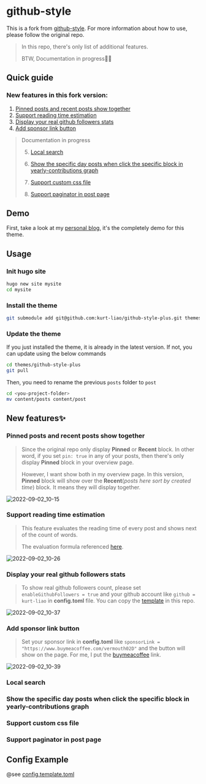 # github-style

This is a fork from [github-style](https://github.com/MeiK2333/github-style).
For more information about how to use, please follow the original repo.

> In this repo, there's only list of additional features.
>
> BTW, Documentation in progress🏃‍♂️

## Quick guide

### New features in this fork version:
1. [Pinned posts and recent posts show together](README.md#pinned-posts-and-recent-posts-show-together)
2. [Support reading time estimation](/README.md#support-reading-time-estimation)
3. [Display your real github followers stats](/README.md#display-your-real-github-followers-stats)
4. [Add sponsor link button](/README.md#add-sponsor-link-button)

> Documentation in progress
> 
> 5. [Local search](/README.md#local-search)
> 
> 6. [Show the specific day posts when click the specific block in yearly-contributions graph](/README.md#show-the-specific-day-posts-when-click-the-specific-block-in-yearly-contributions-graph)
> 
> 7. [Support custom css file](/README.md#support-custom-css-file)
> 
> 8. [Support paginator in post page](/README.md#support-paginator-in-post-page)

## Demo

First, take a look at my [personal blog](https://kurt-liao.github.io/), it's the completely demo for this theme.

## Usage

### Init hugo site

```bash
hugo new site mysite
cd mysite
```

### Install the theme

```bash
git submodule add git@github.com:kurt-liao/github-style-plus.git themes/github-style-plus
```

### Update the theme

If you just installed the theme, it is already in the latest version. If not, you can update using the below commands

```bash
cd themes/github-style-plus
git pull
```

Then, you need to rename the previous `posts` folder to `post`

```bash
cd <you-project-folder>
mv content/posts content/post
```

## New features✨

### Pinned posts and recent posts show together

> Since the original repo only display **Pinned** or **Recent** block. In other word, if you set `pin: true` in any of your posts, then there's only display **Pinned** block in your overview page.
>
> However, I want show both in my overview page. In this version, **Pinned** block will show over the **Recent**(_posts here sort by created time_) block. It means they will display together.

![2022-09-02_10-15](https://user-images.githubusercontent.com/32745146/188045141-12f720d0-bb7e-4383-8cca-675be98692d7.png)

### Support reading time estimation

> This feature evaluates the reading time of every post and shows next of the count of words.
>
> The evaluation formula referenced [here](https://kodify.net/hugo/strings/reading-time-text/).

![2022-09-02_10-26](https://user-images.githubusercontent.com/32745146/188046079-2c001f05-7e83-420b-8fd3-f810c28284d0.png)

### Display your real github followers stats

> To show real github followers count, please set `enableGithubFollowers = true` and your github account like `github = kurt-liao` in **config.toml** file.
You can copy the [template](/config.template.toml) in this repo.

![2022-09-02_10-37](https://user-images.githubusercontent.com/32745146/188046956-9af786fd-ccae-4c37-acc1-1a127ac0b9d1.png)

### Add sponsor link button

> Set your sponsor link in **config.toml** like `sponsorLink = "https://www.buymeacoffee.com/vermouth02D"` and the button will show on the page.
> For me, I put the [buymeacoffee](https://www.buymeacoffee.com/) link.

![2022-09-02_10-39](https://user-images.githubusercontent.com/32745146/188047984-c40e8bb7-9af5-4601-b613-d636d5a81415.png)

### Local search

### Show the specific day posts when click the specific block in yearly-contributions graph

### Support custom css file

### Support paginator in post page


## Config Example

@see [config.template.toml](/config.template.toml)
